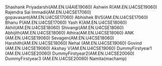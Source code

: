 Shashank Priyadarshi(AM.EN.U4AIE19060)
Ashwin R(AM.EN.U4CSE19060)
Rajendra Sai Immadi(AM.EN.U4CSE17060)
gopavasant(AM.EN.U4CSE17060)
Abhishek BVS(AM.EN.U4CSE17060)
Bhanu P(AM.EN.U4CSE17060)
Yash K(AM.EN.U4CSE18060)
Akhil(AM.EN.U4CSE18060)
Shivangi(AM.EN.U4CSE18060)
Abhijith(AM.EN.U4CSE18060)
Athira(AM.EN.U4CSE18060)
ANK (AM.EN.U4CSE19060)
Sevagen(AM.EN.U4CSE18060)
Harshith(AM.EN.U4CSE18060)
Nehal (AM.EN.U4CSE19060)
Govind (AM.EN.U4CSE19060)
Akshay V(AM.EN.U4CSE19060)
DummyFirstyear1 (AM.EN.U4CSE20060)
DummyFirstyear2(AM.EN.U4CSE20060)
DummyFirstyear3 (AM.EN.U4CSE20060)
Namita(machamp)
